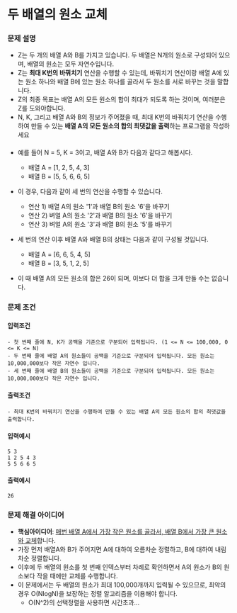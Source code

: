 # 두 배열의 원소 교체

### 문제 설명

- Z는 두 개의 배열 A와 B를 가지고 있습니다. 두 배열은 N개의 원소로 구성되어 있으며, 배열의 원소는 모두 자연수입니다.
- Z는 **최대 K번의 바꿔치기** 연산을 수행할 수 있는데, 바꿔치기 연산이랑 배열 A에 있는 원소 하나와 배열 B에 있는 원소 하나를 골라서 두 원소를 서로 바꾸는 것을 말합니다.
- Z의 최종 목표는 배열 A의 모든 원소의 합이 최대가 되도록 하는 것이며, 여러분은 Z를 도와야합니다.
- N, K, 그리고 배열 A와 B의 정보가 주어졌을 때, 최대 K번의 바꿔치기 연산을 수행하여 만들 수 있는 **배열 A의 모든 원소의 합의 최댓값을 출력**하는 프로그램을 작성하세요

####

- 예를 들어 N = 5, K = 3이고, 배열 A와 B가 다음과 같다고 해봅시다.
    - 배열 A = [1, 2, 5, 4, 3]
    - 배열 B = [5, 5, 6, 6, 5]

- 이 경우, 다음과 같이 세 번의 연산을 수행할 수 있습니다.
    - 연산 1) 배열 A의 원소 '1'과 배열 B의 원소 '6'을 바꾸기
    - 연산 2) 벼얼 A의 원소 '2'과 배열 B의 원소 '6'을 바꾸기
    - 연산 3) 벼얼 A의 원소 '3'과 배열 B의 원소 '5'를 바꾸기

- 세 번의 연산 이후 배열 A와 배열 B의 상태는 다음과 같이 구성될 것입니다.
    - 배얼 A = [6, 6, 5, 4, 5]
    - 배열 B = [3, 5, 1, 2, 5]

- 이 때 배열 A의 모든 원소의 합은 26이 되며, 이보다 더 합을 크게 만들 수는 없습니다.

### 문제 조건

#### 입력조건

    - 첫 번째 줄에 N, K가 공백을 기준으로 구분되어 입력됩니다. (1 <= N <= 100,000, 0 <= K <= N)
    - 두 번째 줄에 배열 A의 원소들이 공백을 기준으로 구분되어 입력됩니다. 모든 원소는 10,000,000보다 작은 자연수 입니다.
    - 세 번째 줄에 배열 B의 원소들이 공백을 기준으로 구분되어 입력됩니다. 모든 원소는 10,000,000보다 작은 자연수 입니다.

#### 출력조건

    - 최대 K번의 바꿔치기 연산을 수행하여 만들 수 있는 배열 A의 모든 원소의 합의 최댓값을 출력합니다.

#### 입력예시

    5 3
    1 2 5 4 3
    5 5 6 6 5

#### 출력예시

    26

### 문제 해결 아이디어

- **핵심아이디어**: <u>매번 배열 A에서 가장 작은 원소를 골라서, 배열 B에서 가장 큰 원소와 교체</u>합니다.
- 가장 먼저 배열A와 B가 주어지면 A에 대하여 오름차순 정렬하고, B에 대하여 내림차순 정렬합니다.
- 이후에 두 배열의 원소를 첫 번째 인덱스부터 차례로 확인하면서 A의 원소가 B의 원소보다 작을 때에만 교체를 수행합니다.
- 이 문제에서는 두 배열의 원소가 최대 100,000개까지 입력될 수 있으므로, 최악의 경우 O(NlogN)을 보장하는 정렬 알고리즘을 이용해야 합니다.
  - O(N^2)의 선택정렬을 사용하면 시간초과...